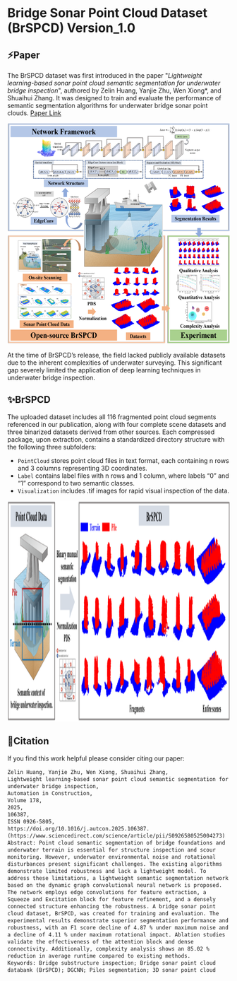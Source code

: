 # Bridge Sonar Point Cloud Dataset (BrSPCD) Version_1.0


## ⚡Paper
The BrSPCD dataset was first introduced in the paper "*Lightweight learning-based sonar point cloud semantic segmentation for underwater bridge inspection*", authored by Zelin Huang, Yanjie Zhu, Wen Xiong*, and Shuaihui Zhang. It was designed to train and evaluate the performance of semantic segmentation algorithms for underwater bridge sonar point clouds.
[Paper Link](https://www.sciencedirect.com/science/article/pii/S0926580525004273?ref=pdf_download&fr=RR-2&rr=95c4746fbb8daf81 "Paper Link")

<p align="center"><img src="GA.png" alt="file" width="600" height="500">


At the time of BrSPCD’s release, the field lacked publicly available datasets due to the inherent complexities of underwater surveying. This significant gap severely limited the application of deep learning techniques in underwater bridge inspection.
## ✨BrSPCD

The uploaded dataset includes all 116 fragmented point cloud segments referenced in our publication, along with four complete scene datasets and three binarized datasets derived from other sources. Each compressed package, upon extraction, contains a standardized directory structure with the following three subfolders:
- ```PointCloud``` stores point cloud files in text format, each containing n rows and 3 columns representing 3D coordinates.
- ```Label``` contains label files with n rows and 1 column, where labels “0” and “1” correspond to two semantic classes.
- ```Visualization``` includes .tif images for rapid visual inspection of the data.

<p align="center"><img src="Dataset overview.png" alt="file" width="600" height="500">

## 🔧Citation
If you find this work helpful please consider citing our paper:
```
Zelin Huang, Yanjie Zhu, Wen Xiong, Shuaihui Zhang,
Lightweight learning-based sonar point cloud semantic segmentation for underwater bridge inspection,
Automation in Construction,
Volume 178,
2025,
106387,
ISSN 0926-5805,
https://doi.org/10.1016/j.autcon.2025.106387.
(https://www.sciencedirect.com/science/article/pii/S0926580525004273)
Abstract: Point cloud semantic segmentation of bridge foundations and underwater terrain is essential for structure inspection and scour monitoring. However, underwater environmental noise and rotational disturbances present significant challenges. The existing algorithms demonstrate limited robustness and lack a lightweight model. To address these limitations, a lightweight semantic segmentation network based on the dynamic graph convolutional neural network is proposed. The network employs edge convolutions for feature extraction, a Squeeze and Excitation block for feature refinement, and a densely connected structure enhancing the robustness. A bridge sonar point cloud dataset, BrSPCD, was created for training and evaluation. The experimental results demonstrate superior segmentation performance and robustness, with an F1 score decline of 4.87 % under maximum noise and a decline of 4.11 % under maximum rotational impact. Ablation studies validate the effectiveness of the attention block and dense connectivity. Additionally, complexity analysis shows an 85.02 % reduction in average runtime compared to existing methods.
Keywords: Bridge substructure inspection; Bridge sonar point cloud databank (BrSPCD); DGCNN; Piles segmentation; 3D sonar point cloud
```

